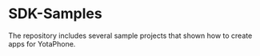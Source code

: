 # SDK-Samples
The repository includes several sample projects that shown how to create apps for YotaPhone.
